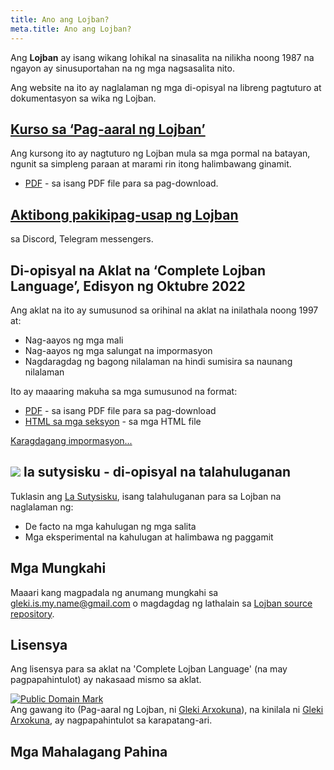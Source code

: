 ```yaml
---
title: Ano ang Lojban?
meta.title: Ano ang Lojban?
---
```


Ang **Lojban** ay isang wikang lohikal na sinasalita na nilikha noong 1987 na ngayon ay sinusuportahan na ng mga nagsasalita nito.

Ang website na ito ay naglalaman ng mga di-opisyal na libreng pagtuturo at dokumentasyon sa wika ng Lojban.

## [Kurso sa ‘Pag-aaral ng Lojban’](/en/books/learn-lojban)

<pixra redirect="/en/books/learn-lojban" url="/assets/pixra/cilre/sruri_since.webp" caption="Kurso sa ‘Pag-aaral ng Lojban’"></pixra>

Ang kursong ito ay nagtuturo ng Lojban mula sa mga pormal na batayan, ngunit sa simpleng paraan at marami rin itong halimbawang ginamit.

* [PDF](/vreji/uencu/en/learn-lojban.pdf) - sa isang PDF file para sa pag-download.

## [Aktibong pakikipag-usap ng Lojban](/en/articles/live_chat)

<pixra redirect="/en/articles/live_chat" url="/assets/pixra/ralju/jduli.svg" caption="Live Lojban chat"></pixra>

sa Discord, Telegram messengers.

## Di-opisyal na Aklat na ‘Complete Lojban Language’, Edisyon ng Oktubre 2022

<pixra redirect="/en/articles/complete-lojban-language" url="/assets/pixra/ralju/cll2.webp" caption="The Complete Lojban Language"></pixra>

Ang aklat na ito ay sumusunod sa orihinal na aklat na inilathala noong 1997 at:

* Nag-aayos ng mga mali
* Nag-aayos ng mga salungat na impormasyon
* Nagdaragdag ng bagong nilalaman na hindi sumisira sa naunang nilalaman

Ito ay maaaring makuha sa mga sumusunod na format:

* [PDF](https://la-lojban.github.io/uncll/uncll-1.2.15/cll.pdf) - sa isang PDF file para sa pag-download
* [HTML sa mga seksyon](https://la-lojban.github.io/uncll/uncll-1.2.15/xhtml_section_chunks/) - sa mga HTML file
<!-- * [EPUB](https://la-lojban.github.io/uncll/uncll-1.2.15/cll.epub) - bilang isang aklat na EPUB -->

[Karagdagang impormasyon...](/en/articles/complete-lojban-language)

## ![](https://la-lojban.github.io/sutysisku/pixra/snime.svg) la sutysisku - di-opisyal na talahuluganan

Tuklasin ang [La Sutysisku](https://la-lojban.github.io/sutysisku/en/#seskari=cnano&sisku=coi_munje), isang talahuluganan para sa Lojban na naglalaman ng:

* De facto na mga kahulugan ng mga salita
* Mga eksperimental na kahulugan at halimbawa ng paggamit

## Mga Mungkahi

Maaari kang magpadala ng anumang mungkahi sa [gleki.is.my.name@gmail.com](mailto:gleki.is.my.name@gmail.com) o magdagdag ng lathalain sa [Lojban source repository](https://github.com/la-lojban/lojban-made-easy/issues).

## Lisensya

Ang lisensya para sa aklat na 'Complete Lojban Language' (na may pagpapahintulot) ay nakasaad mismo sa aklat.

<p xmlns:dct="https://purl.org/dc/terms/">
<a rel="license" href="http://creativecommons.org/publicdomain/mark/1.0/">
<img src="https://i.creativecommons.org/p/mark/1.0/88x31.png"
     style="border-style: none;" alt="Public Domain Mark" />
</a>
<br />
Ang gawang ito (<span property="dct:title">Pag-aaral ng Lojban</span>, ni <a href="https://lojban.pw" rel="dct:creator"><span property="dct:title">Gleki Arxokuna</span></a>), na kinilala ni <a href="https://lojban.pw" rel="dct:publisher"><span property="dct:title">Gleki Arxokuna</span></a>, ay nagpapahintulot sa karapatang-ari.
</p>

## Mga Mahalagang Pahina
